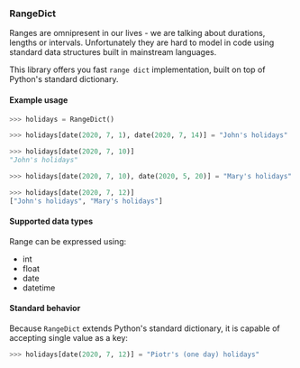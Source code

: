 ### RangeDict 
Ranges are omnipresent in our lives - we are talking about durations, lengths or intervals. 
Unfortunately they are hard to model in code using standard data structures built in mainstream languages.


This library offers you fast `range dict` implementation, built on top of Python's standard dictionary.  

#### Example usage

```python
>>> holidays = RangeDict()

>>> holidays[date(2020, 7, 1), date(2020, 7, 14)] = "John's holidays"

>>> holidays[date(2020, 7, 10)]
"John's holidays"

>>> holidays[date(2020, 7, 10), date(2020, 5, 20)] = "Mary's holidays"

>>> holidays[date(2020, 7, 12)]
["John's holidays", "Mary's holidays"]
```

#### Supported data types
Range can be expressed using:
 - int
 - float
 - date
 - datetime

#### Standard behavior
Because `RangeDict` extends Python's standard dictionary,
it is capable of accepting single value as a key:

```python
>>> holidays[date(2020, 7, 12)] = "Piotr's (one day) holidays"
```
